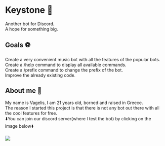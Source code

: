 # Keystone 🤖
Another bot for Discord. <br/>
A hope for something big.


## Goals ⚽
Create a very convenient music bot with all the features of the popular bots.<br/>
Create a /help command to display all available commands.<br/>
Create a /prefix command to change the prefix of the bot.<br/>
Improve the already existing code. <br/>


## About me 🤷
My name is Vagelis, I am 21 years old, borned and raised in Greece.<br/>
The reason I started this project is that there is not any bot out there with all the cool features for free.<br/>
⬇️You can join our discord server(where I test the bot) by clicking on the image below⬇️
<br/>
<br/>
<a href="http://discord.gg/bMJb4kg"><img src="https://i.imgur.com/OUvlR93.png"></a>
